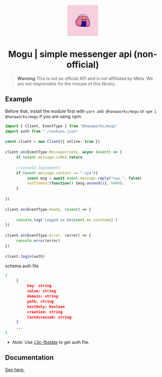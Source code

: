 <div align="center">
<img src="https://github.com/miruchigawa/mogu/blob/main/assets/icon.png" width="100px" alt="icon.png" />
<h1>Mogu | simple messenger api (non-official) </h1>
</div>

> **Warning**
> This is not an official API and is not affiliated by Meta. We are not responsible for the misuse of this library.

## Example
Before that, install the module first with `yarn add @hanaworks/mogu` or `npm i @hanaworks/mogu` if you are using npm.

``` ts
import { Client, EventType } from "@hanaworks/mogu"
import auth from "./cookies.json"

const client = new Client({ online: true })

client.on(EventType.MessageCreate, async (event) => {
     if (event.message.isMe) return
     
     //console.log(event)
     if (event.message.content == ".nya"){
          const msg = await event.message.reply("nya.", false)
          setTimeout(function() {msg.unsend()}, 5000);
     }

})

client.on(EventType.Ready, (event) => {
     
     console.log(`Logged as @${event.me.username}`)
})

client.on(EventType.Error, (error) => {
     console.error(error)
})

client.login(auth)
```

schema auth file

```json
[
     {
          key: string
          value: string
          domain: string
          path: string
          hostOnly: boolean
          creation: string
          lastAccessed: string
     }
     ...
]
```

- *Note:* Use [c3c-fbstate](https://github.com/c3cbot/c3c-fbstate) to get auth file.

## Documentation
[See here.](https://miruchigawa.github.io/mogu/)